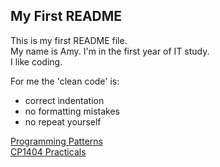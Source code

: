 ## My First README
This is my first README file.  
My name is Amy.
I'm in the first year of IT study.  
I like coding.  

For me the 'clean code' is:
- correct indentation
- no formatting mistakes
- no repeat yourself  

[Programming Patterns](https://github.com/CP1404/Starter/wiki/Programming-Patterns)  
[CP1404 Practicals](https://github.com/CP1404/Practicals)  
